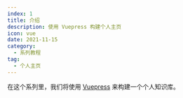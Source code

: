 ```yaml
---
index: 1
title: 介绍
description: 使用 Vuepress 构建个人主页
icon: vue
date: 2021-11-15
category:
  - 系列教程
tag:
  - 个人主页
---
```


在这个系列里，我们将使用 [Vuepress](https://vuepress.vuejs.org/zh/) 来构建一个个人知识库。
